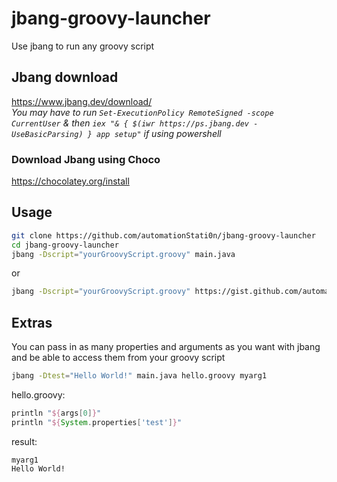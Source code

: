 # jbang-groovy-launcher
Use jbang to run any groovy script
## Jbang download
https://www.jbang.dev/download/  
*You may have to run `Set-ExecutionPolicy RemoteSigned -scope CurrentUser` & then `iex "& { $(iwr https://ps.jbang.dev -UseBasicParsing) } app setup"` if using powershell*
### Download Jbang using Choco
https://chocolatey.org/install  
## Usage
```bash
git clone https://github.com/automationStati0n/jbang-groovy-launcher
cd jbang-groovy-launcher
jbang -Dscript="yourGroovyScript.groovy" main.java
``` 
or  
```bash
jbang -Dscript="yourGroovyScript.groovy" https://gist.github.com/automationStati0n/2854188e8e75b5266f97ef25f912f956
```
## Extras
You can pass in as many properties and arguments as you want with jbang and be able to access them from your groovy script
```bash
jbang -Dtest="Hello World!" main.java hello.groovy myarg1
```
hello.groovy:
```groovy
println "${args[0]}"
println "${System.properties['test']}"
```
result:
```text
myarg1
Hello World!
```

